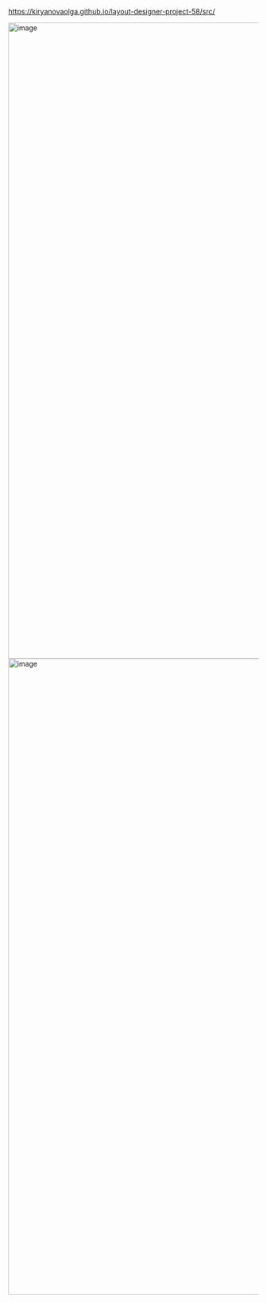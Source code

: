 https://kiryanovaolga.github.io/layout-designer-project-58/src/

<img width="1279" alt="image" src="https://github.com/kiryanovaolga/layout-designer-project-58/assets/122813147/470d4ebd-8885-4fc6-b9ab-189027b9d27d">

<img width="1280" alt="image" src="https://github.com/kiryanovaolga/layout-designer-project-58/assets/122813147/aef5bdca-6ce0-4f70-8a84-3d2a0fd4abd3">
